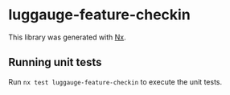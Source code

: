 # luggauge-feature-checkin

This library was generated with [Nx](https://nx.dev).

## Running unit tests

Run `nx test luggauge-feature-checkin` to execute the unit tests.
